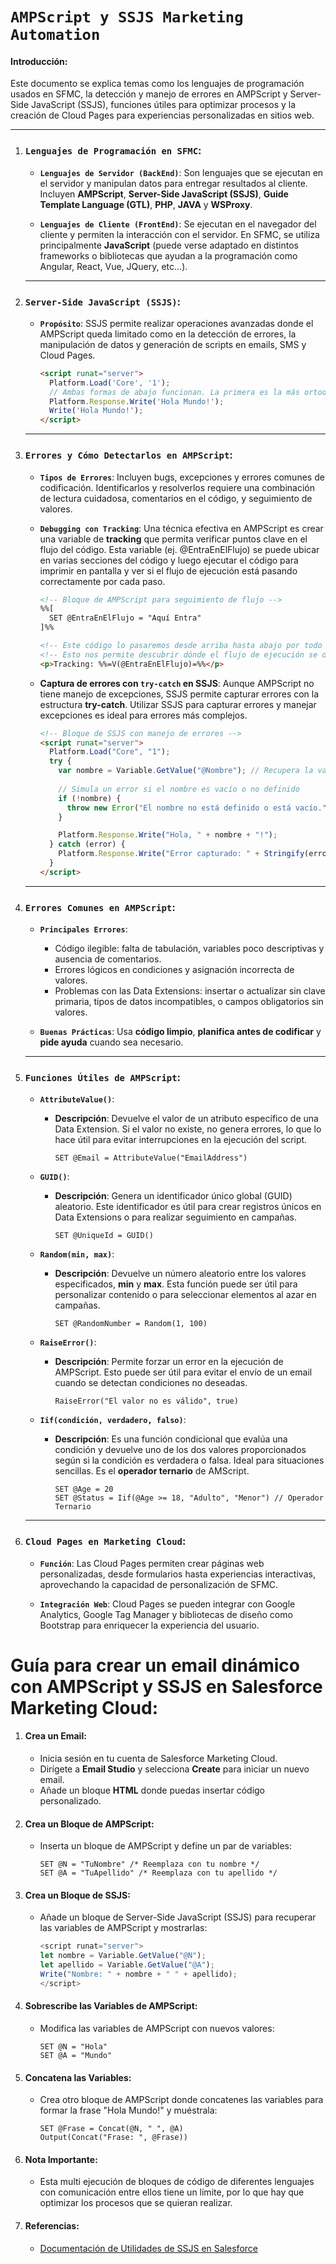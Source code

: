 # **`AMPScript y SSJS Marketing Automation`**

#### Introducción:

Este documento se explica temas como los lenguajes de programación usados en SFMC, la detección y manejo de errores en AMPScript y Server-Side JavaScript (SSJS), funciones útiles para optimizar procesos y la creación de Cloud Pages para experiencias personalizadas en sitios web.

---

1. ### **`Lenguajes de Programación en SFMC`**:

   - **`Lenguajes de Servidor (BackEnd)`**:
     Son lenguajes que se ejecutan en el servidor y manipulan datos para entregar resultados al cliente. Incluyen **AMPScript**, **Server-Side JavaScript (SSJS)**, **Guide Template Language (GTL)**, **PHP**, **JAVA** y **WSProxy**.

   - **`Lenguajes de Cliente (FrontEnd)`**:
     Se ejecutan en el navegador del cliente y permiten la interacción con el servidor. En SFMC, se utiliza principalmente **JavaScript** (puede verse adaptado en distintos frameworks o bibliotecas que ayudan a la programación como Angular, React, Vue, JQuery, etc...).

   ***

2. ### **`Server-Side JavaScript (SSJS)`**:

   - **`Propósito`**: SSJS permite realizar operaciones avanzadas donde el AMPScript queda limitado como en la detección de errores, la manipulación de datos y generación de scripts en emails, SMS y Cloud Pages.

     ```html
     <script runat="server">
       Platform.Load('Core', '1');
       // Ambas formas de abajo funcionan. La primera es la más ortodoxa
       Platform.Response.Write('Hola Mundo!');
       Write('Hola Mundo!');
     </script>
     ```

   ***

3. ### **`Errores y Cómo Detectarlos en AMPScript`**:

   - **`Tipos de Errores`**: Incluyen bugs, excepciones y errores comunes de codificación. Identificarlos y resolverlos requiere una combinación de lectura cuidadosa, comentarios en el código, y seguimiento de valores.

   - **`Debugging con Tracking`**: Una técnica efectiva en AMPScript es crear una variable de **tracking** que permita verificar puntos clave en el flujo del código. Esta variable (ej. @EntraEnElFlujo) se puede ubicar en varias secciones del código y luego ejecutar el código para imprimir en pantalla y ver si el flujo de ejecución está pasando correctamente por cada paso.

     ```html
     <!-- Bloque de AMPScript para seguimiento de flujo -->
     %%[
       SET @EntraEnElFlujo = "Aquí Entra"
     ]%%
     
     <!-- Este código lo pasaremos desde arriba hasta abajo por todo el archivo -->
     <!-- Esto nos permite descubrir dónde el flujo de ejecución se detiene -->
     <p>Tracking: %%=V(@EntraEnElFlujo)=%%</p>
     ```

   - **Captura de errores con `try-catch` en SSJS**: Aunque AMPScript no tiene manejo de excepciones, SSJS permite capturar errores con la estructura **try-catch**. Utilizar SSJS para capturar errores y manejar excepciones es ideal para errores más complejos.

     ```html
     <!-- Bloque de SSJS con manejo de errores -->
     <script runat="server">
       Platform.Load("Core", "1");
       try {
         var nombre = Variable.GetValue("@Nombre"); // Recupera la variable de AMPScript
         
         // Simula un error si el nombre es vacío o no definido
         if (!nombre) {
           throw new Error("El nombre no está definido o está vacío.");
         }
     
         Platform.Response.Write("Hola, " + nombre + "!");
       } catch (error) {
         Platform.Response.Write("Error capturado: " + Stringify(error)); // Muestra el error en la salida
       }
     </script>
     ```

   ***

4. ### **`Errores Comunes en AMPScript`**:

   - **`Principales Errores`**:

     - Código ilegible: falta de tabulación, variables poco descriptivas y ausencia de comentarios.
     - Errores lógicos en condiciones y asignación incorrecta de valores.
     - Problemas con las Data Extensions: insertar o actualizar sin clave primaria, tipos de datos incompatibles, o campos obligatorios sin valores.

   - **`Buenas Prácticas`**: Usa **código limpio**, **planifica antes de codificar** y **pide ayuda** cuando sea necesario.

   ***

5. ### **`Funciones Útiles de AMPScript`**:

   - **`AttributeValue()`**:

     - **Descripción**: Devuelve el valor de un atributo específico de una Data Extension. Si el valor no existe, no genera errores, lo que lo hace útil para evitar interrupciones en la ejecución del script.

       ```ampscript
       SET @Email = AttributeValue("EmailAddress")
       ```

   - **`GUID()`**:

     - **Descripción**: Genera un identificador único global (GUID) aleatorio. Este identificador es útil para crear registros únicos en Data Extensions o para realizar seguimiento en campañas.

       ```ampscript
       SET @UniqueId = GUID()
       ```

   - **`Random(min, max)`**:

     - **Descripción**: Devuelve un número aleatorio entre los valores especificados, **min** y **max**. Esta función puede ser útil para personalizar contenido o para seleccionar elementos al azar en campañas.

       ```ampscript
       SET @RandomNumber = Random(1, 100)
       ```

   - **`RaiseError()`**:

     - **Descripción**: Permite forzar un error en la ejecución de AMPScript. Esto puede ser útil para evitar el envío de un email cuando se detectan condiciones no deseadas.

       ```ampscript
       RaiseError("El valor no es válido", true)
       ```

   - **`Iif(condición, verdadero, falso)`**:

     - **Descripción**: Es una función condicional que evalúa una condición y devuelve uno de los dos valores proporcionados según si la condición es verdadera o falsa. Ideal para situaciones sencillas. Es el **operador ternario** de AMScript.

       ```ampscript
       SET @Age = 20
       SET @Status = Iif(@Age >= 18, "Adulto", "Menor") // Operador Ternario
       ```

   ***

6. ### **`Cloud Pages en Marketing Cloud`**:

   - **`Función`**: Las Cloud Pages permiten crear páginas web personalizadas, desde formularios hasta experiencias interactivas, aprovechando la capacidad de personalización de SFMC.

   - **`Integración Web`**: Cloud Pages se pueden integrar con Google Analytics, Google Tag Manager y bibliotecas de diseño como Bootstrap para enriquecer la experiencia del usuario.

# Guía para crear un email dinámico con AMPScript y SSJS en Salesforce Marketing Cloud:

1. #### **Crea un Email**:

   - Inicia sesión en tu cuenta de Salesforce Marketing Cloud.
   - Dirígete a **Email Studio** y selecciona **Create** para iniciar un nuevo email.
   - Añade un bloque **HTML** donde puedas insertar código personalizado.

2. #### **Crea un Bloque de AMPScript**:

   - Inserta un bloque de AMPScript y define un par de variables:
     ```ampscript
     SET @N = "TuNombre" /* Reemplaza con tu nombre */
     SET @A = "TuApellido" /* Reemplaza con tu apellido */
     ```

3. #### **Crea un Bloque de SSJS**:

   - Añade un bloque de Server-Side JavaScript (SSJS) para recuperar las variables de AMPScript y mostrarlas:
     ```javascript
     <script runat="server">
     let nombre = Variable.GetValue("@N");
     let apellido = Variable.GetValue("@A");
     Write("Nombre: " + nombre + " " + apellido);
     </script>
     ```

4. #### **Sobrescribe las Variables de AMPScript**:

   - Modifica las variables de AMPScript con nuevos valores:
     ```ampscript
     SET @N = "Hola"
     SET @A = "Mundo"
     ```

5. #### **Concatena las Variables**:

   - Crea otro bloque de AMPScript donde concatenes las variables para formar la frase "Hola Mundo!" y muéstrala:

     ```ampscript
     SET @Frase = Concat(@N, " ", @A)
     Output(Concat("Frase: ", @Frase))
     ```

6. #### **Nota Importante**:

   - Esta multi ejecución de bloques de código de diferentes lenguajes con comunicación entre ellos tiene un límite, por lo que hay que optimizar los procesos que se quieran realizar.

7. #### **Referencias**:

   - [Documentación de Utilidades de SSJS en Salesforce](https://developer.salesforce.com/docs/marketing/marketing-cloud/guide/ssjs_utilitiesVariable.html)
